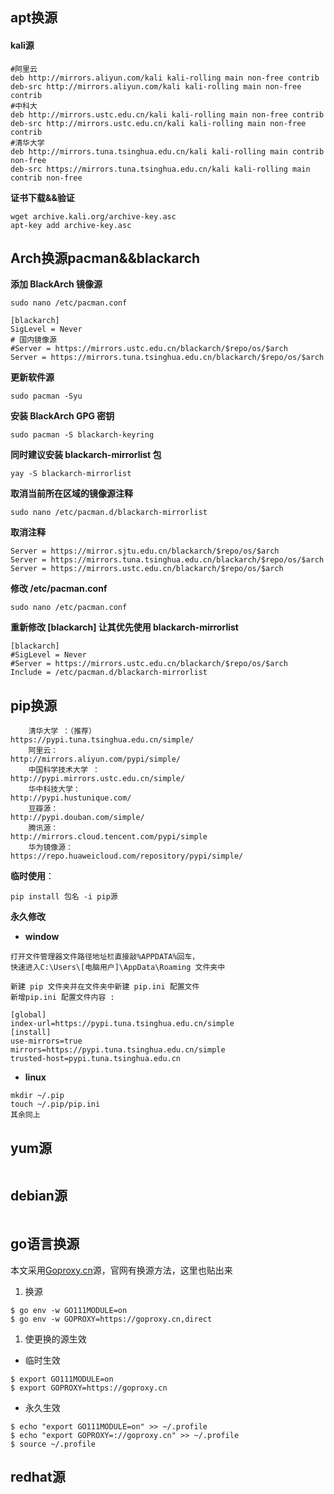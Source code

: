 ## apt换源

#### kali源 

```
#阿里云
deb http://mirrors.aliyun.com/kali kali-rolling main non-free contrib
deb-src http://mirrors.aliyun.com/kali kali-rolling main non-free contrib
#中科大
deb http://mirrors.ustc.edu.cn/kali kali-rolling main non-free contrib
deb-src http://mirrors.ustc.edu.cn/kali kali-rolling main non-free contrib
#清华大学
deb http://mirrors.tuna.tsinghua.edu.cn/kali kali-rolling main contrib non-free
deb-src https://mirrors.tuna.tsinghua.edu.cn/kali kali-rolling main contrib non-free
```

**证书下载&&验证**

```
wget archive.kali.org/archive-key.asc 
apt-key add archive-key.asc 
```

## Arch换源pacman&&blackarch

**添加 BlackArch 镜像源**

```
sudo nano /etc/pacman.conf
```

```
[blackarch]
SigLevel = Never
# 国内镜像源
#Server = https://mirrors.ustc.edu.cn/blackarch/$repo/os/$arch
Server = https://mirrors.tuna.tsinghua.edu.cn/blackarch/$repo/os/$arch
```

**更新软件源**

```
sudo pacman -Syu
```

**安装 BlackArch GPG 密钥**

```
sudo pacman -S blackarch-keyring
```

**同时建议安装 blackarch-mirrorlist 包**

```
yay -S blackarch-mirrorlist
```

**取消当前所在区域的镜像源注释**

```
sudo nano /etc/pacman.d/blackarch-mirrorlist
```

**取消注释**

```
Server = https://mirror.sjtu.edu.cn/blackarch/$repo/os/$arch
Server = https://mirrors.tuna.tsinghua.edu.cn/blackarch/$repo/os/$arch
Server = https://mirrors.ustc.edu.cn/blackarch/$repo/os/$arch
```

**修改 /etc/pacman.conf**

```
sudo nano /etc/pacman.conf
```

**重新修改 [blackarch] 让其优先使用 blackarch-mirrorlist**

```
[blackarch]
#SigLevel = Never
#Server = https://mirrors.ustc.edu.cn/blackarch/$repo/os/$arch
Include = /etc/pacman.d/blackarch-mirrorlist
```

## pip换源

```
	清华大学 ：（推荐）
https://pypi.tuna.tsinghua.edu.cn/simple/
	阿里云：
http://mirrors.aliyun.com/pypi/simple/
	中国科学技术大学 ：
http://pypi.mirrors.ustc.edu.cn/simple/
	华中科技大学：
http://pypi.hustunique.com/
	豆瓣源：
http://pypi.douban.com/simple/
	腾讯源：
http://mirrors.cloud.tencent.com/pypi/simple
	华为镜像源：
https://repo.huaweicloud.com/repository/pypi/simple/
```

**临时使用**：

```
pip install 包名 -i pip源
```

**永久修改**

- **window**

```
打开文件管理器文件路径地址栏直接敲%APPDATA%回车，
快速进入C:\Users\[电脑用户]\AppData\Roaming 文件夹中

新建 pip 文件夹并在文件夹中新建 pip.ini 配置文件
新增pip.ini 配置文件内容 :

[global]
index-url=https://pypi.tuna.tsinghua.edu.cn/simple
[install]
use-mirrors=true
mirrors=https://pypi.tuna.tsinghua.edu.cn/simple
trusted-host=pypi.tuna.tsinghua.edu.cn
```

- **linux**

```
mkdir ~/.pip
touch ~/.pip/pip.ini
其余同上
```

## yum源

```

```



## debian源

```

```

## go语言换源

本文采用[Goproxy.cn](https://link.zhihu.com/?target=https%3A//goproxy.cn/)源，官网有换源方法，这里也贴出来

1. 换源

```text
$ go env -w GO111MODULE=on
$ go env -w GOPROXY=https://goproxy.cn,direct
```

1. 使更换的源生效

- 临时生效

```text
$ export GO111MODULE=on
$ export GOPROXY=https://goproxy.cn
```

- 永久生效

```text
$ echo "export GO111MODULE=on" >> ~/.profile
$ echo "export GOPROXY=://goproxy.cn" >> ~/.profile
$ source ~/.profile
```

## redhat源

```

```

